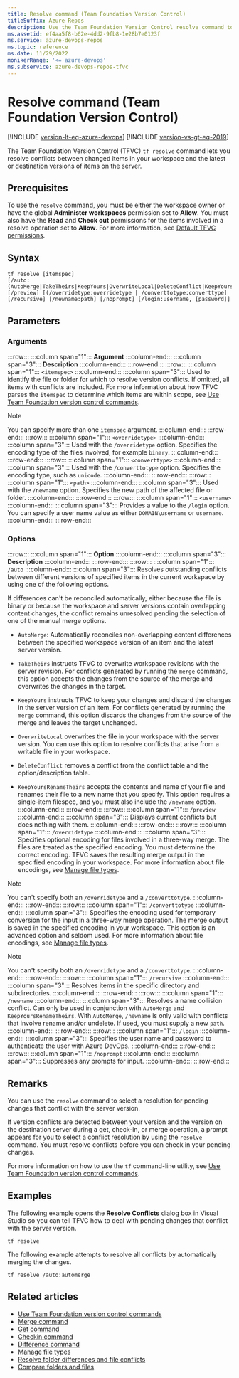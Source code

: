 ```yaml
---
title: Resolve command (Team Foundation Version Control)
titleSuffix: Azure Repos
description: Use the Team Foundation Version Control resolve command to resolve conflicts between changed items in your workspace and the versions of items on the server.
ms.assetid: ef4aa5f8-b62e-4dd2-9fb8-1e28b7e0123f
ms.service: azure-devops-repos
ms.topic: reference
ms.date: 11/29/2022
monikerRange: '<= azure-devops'
ms.subservice: azure-devops-repos-tfvc
---
```


# Resolve command (Team Foundation Version Control)

[!INCLUDE [version-lt-eq-azure-devops](../../includes/version-lt-eq-azure-devops.md)]
[!INCLUDE [version-vs-gt-eq-2019](../../includes/version-vs-gt-eq-2019.md)]

The Team Foundation Version Control (TFVC) `tf resolve` command lets you resolve conflicts between changed items in your workspace and the latest or destination versions of items on the server.

## Prerequisites

To use the `resolve` command, you must be either the workspace owner or have the global **Administer workspaces** permission set to **Allow**. You must also have the **Read** and **Check out** permissions for the items involved in a resolve operation set to **Allow**.  For more information, see  [Default TFVC permissions](../../organizations/security/default-tfvc-permissions.md).

## Syntax

```
tf resolve [itemspec] 
[/auto:(AutoMerge|TakeTheirs|KeepYours|OverwriteLocal|DeleteConflict|KeepYoursRenameTheirs)] 
[/preview] [(/overridetype:overridetype | /converttotype:converttype] [/recursive] [/newname:path] [/noprompt] [/login:username, [password]]
```

## Parameters


### Arguments

:::row:::
   :::column span="1":::
   **Argument**
   :::column-end:::
   :::column span="3":::
   **Description**
   :::column-end:::
:::row-end:::
:::row:::
   :::column span="1":::
   `<itemspec>`
   :::column-end:::
   :::column span="3":::
   Used to identify the file or folder for which to resolve version conflicts. If omitted, all items with conflicts are included. For more information about how TFVC parses the `itemspec` to determine which items are within scope, see [Use Team Foundation version control commands](use-team-foundation-version-control-commands.md).
   > [!Note]  
   > You can specify more than one `itemspec` argument.
   :::column-end:::
:::row-end:::
:::row:::
   :::column span="1":::
   `<overridetype>`
   :::column-end:::
   :::column span="3":::
   Used with the `/overridetype` option. Specifies the encoding type of the files involved, for example `binary`.
   :::column-end:::
:::row-end:::
:::row:::
   :::column span="1":::
   `<converttype>`
   :::column-end:::
   :::column span="3":::
   Used with the `/converttotype` option. Specifies the encoding type, such as `unicode`.
   :::column-end:::
:::row-end:::
:::row:::
   :::column span="1":::
   `<path>`
   :::column-end:::
   :::column span="3":::
   Used with the `/newname` option. Specifies the new path of the affected file or folder.
   :::column-end:::
:::row-end:::
:::row:::
   :::column span="1":::
   `<username>`
   :::column-end:::
   :::column span="3":::
   Provides a value to the `/login` option. You can specify a user name value as either `DOMAIN\username` or `username`.
   :::column-end:::
:::row-end:::

### Options

:::row:::
   :::column span="1":::
   **Option**
   :::column-end:::
   :::column span="3":::
   **Description**
   :::column-end:::
:::row-end:::
:::row:::
   :::column span="1":::
   `/auto`
   :::column-end:::
   :::column span="3":::
   Resolves outstanding conflicts between different versions of specified items in the current workspace by using one of the following options.
   
   If differences can't be reconciled automatically, either because the file is binary or because the workspace and server versions contain overlapping content changes, the conflict remains unresolved pending the selection of one of the manual merge options.

   - `AutoMerge`: Automatically reconciles non-overlapping content differences between the specified workspace version of an item and the latest server version.

   - `TakeTheirs` instructs TFVC to overwrite workspace revisions with the server revision. For conflicts generated by running the `merge` command, this option accepts the changes from the source of the merge and overwrites the changes in the target.

   - `KeepYours` instructs TFVC to keep your changes and discard the changes in the server version of an item. For conflicts generated by running the `merge` command, this option discards the changes from the source of the merge and leaves the target unchanged.

   - `OverwriteLocal` overwrites the file in your workspace with the server version. You can use this option to resolve conflicts that arise from a writable file in your workspace.

   - `DeleteConflict` removes a conflict from the conflict table and the option/description table.

   - `KeepYoursRenameTheirs` accepts the contents and name of your file and renames their file to a new name that you specify. This option requires a single-item filespec, and you must also include the `/newname` option.
   :::column-end:::
:::row-end:::
:::row:::
   :::column span="1":::
   `/preview`
   :::column-end:::
   :::column span="3":::
   Displays current conflicts but does nothing with them.
   :::column-end:::
:::row-end:::
:::row:::
   :::column span="1":::
   `/overridetype`
   :::column-end:::
   :::column span="3":::
   Specifies optional encoding for files involved in a three-way merge. The files are treated as the specified encoding. You must determine the correct encoding. TFVC saves the resulting merge output in the specified encoding in your workspace. For more information about file encodings, see [Manage file types](/azure/devops/server/admin/manage-file-types).

   > [!Note]  
   > You can't specify both an `/overridetype` and a `/converttotype`.
   :::column-end:::
:::row-end:::
:::row:::
   :::column span="1":::
   `/converttotype`
   :::column-end:::
   :::column span="3":::
   Specifies the encoding used for temporary conversion for the input in a three-way merge operation. The merge output is saved in the specified encoding in your workspace. This option is an advanced option and seldom used. For more information about file encodings, see [Manage file types](/azure/devops/server/admin/manage-file-types).

   > [!Note]  
   > You can't specify both an `/overridetype` and a `/converttotype`.
   :::column-end:::
:::row-end:::
:::row:::
   :::column span="1":::
   `/recursive`
   :::column-end:::
   :::column span="3":::
   Resolves items in the specific directory and subdirectories.
   :::column-end:::
:::row-end:::
:::row:::
   :::column span="1":::
   `/newname`
   :::column-end:::
   :::column span="3":::
   Resolves a name collision conflict. Can only be used in conjunction with `AutoMerge` and `KeepYoursRenameTheirs`. With `AutoMerge`, `/newname` is only valid with conflicts that involve rename and/or undelete. If used, you must supply a new `path`.
   :::column-end:::
:::row-end:::
:::row:::
   :::column span="1":::
   `/login`
   :::column-end:::
   :::column span="3":::
   Specifies the user name and password to authenticate the user with Azure DevOps.
   :::column-end:::
:::row-end:::
:::row:::
   :::column span="1":::
   `/noprompt`
   :::column-end:::
   :::column span="3":::
   Suppresses any prompts for input.
   :::column-end:::
:::row-end:::

## Remarks

You can use the `resolve` command to select a resolution for pending changes that conflict with the server version.

If version conflicts are detected between your version and the version on the destination server during a get, check-in, or merge operation, a prompt appears for you to select a conflict resolution by using the `resolve` command. You must resolve conflicts before you can check in your pending changes.

For more information on how to use the `tf` command-line utility, see [Use Team Foundation version control commands](use-team-foundation-version-control-commands.md).

## Examples

The following example opens the **Resolve Conflicts** dialog box in Visual Studio so you can tell TFVC how to deal with pending changes that conflict with the server version.

```
tf resolve
```

The following example attempts to resolve all conflicts by automatically merging the changes.

```
tf resolve /auto:automerge
```

## Related articles

- [Use Team Foundation version control commands](use-team-foundation-version-control-commands.md)
- [Merge command](merge-command.md)
- [Get command](get-command.md)
- [Checkin command](checkin-command.md)
- [Difference command](difference-command.md)
- [Manage file types](/azure/devops/server/admin/manage-file-types)
- [Resolve folder differences and file conflicts](resolve-team-foundation-version-control-conflicts.md)
- [Compare folders and files](./compare-files.md)